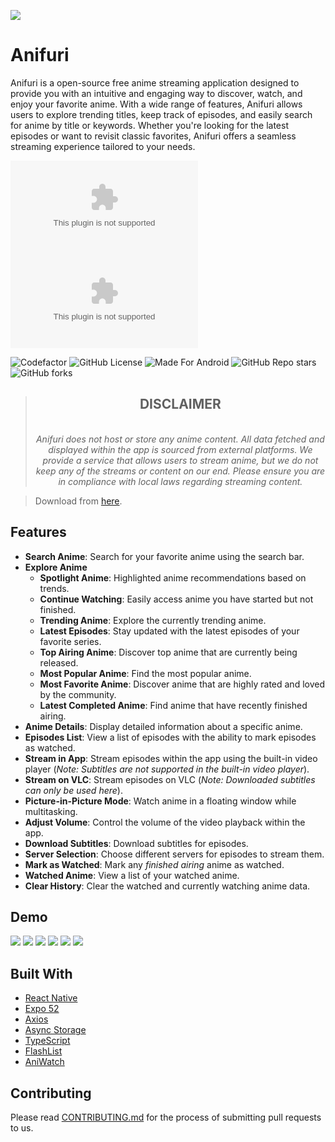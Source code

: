 ![](https://i.imgur.com/wIANk1D.png)

# Anifuri

Anifuri is a open-source free anime streaming application designed to provide you with an intuitive and engaging way to discover, watch, and enjoy your favorite anime. With a wide range of features, Anifuri allows users to explore trending titles, keep track of episodes, and easily search for anime by title or keywords. Whether you're looking for the latest episodes or want to revisit classic favorites, Anifuri offers a seamless streaming experience tailored to your needs.

![GitHub Downloads (specific asset, all releases)](https://img.shields.io/github/downloads/pratham-jaiswal/anifuri/anifuri.apk?style=flat&label=Total%20Downloads&labelColor=%23201f31&color=%23ffbade) 
![GitHub Downloads (specific asset, latest release)](https://img.shields.io/github/downloads/pratham-jaiswal/anifuri/latest/anifuri.apk?style=flat&label=Downloads@Latest&labelColor=%23201f31&color=%23ffbade)

![Codefactor](https://img.shields.io/codefactor/grade/github/pratham-jaiswal/anifuri?style=flat&label=Code%20Quality&labelColor=%23201f31)
![GitHub License](https://img.shields.io/github/license/pratham-jaiswal/anifuri?style=flat&label=License&labelColor=%23201f31)
![Made For Android](https://img.shields.io/badge/Made_For-Android-006400?style=flat&logo=android&logoColor=white&labelColor=%23201f31)
![GitHub Repo stars](https://img.shields.io/github/stars/pratham-jaiswal/anifuri?style=flat&label=Stars&labelColor=%23201f31)
![GitHub forks](https://img.shields.io/github/forks/pratham-jaiswal/anifuri?style=flat&label=Forks&labelColor=%23201f31)



><h2 align="center">DISCLAIMER</h2>
><p align="center"><i><br>Anifuri does not host or store any anime content. All data fetched and displayed within the app is sourced from external platforms. We provide a service that allows users to stream anime, but we do not keep any of the streams or content on our end. Please ensure you are in compliance with local laws regarding streaming content.</i></p>

> Download from [here](https://github.com/pratham-jaiswal/anifuri/releases/latest).

## Features

- **Search Anime**: Search for your favorite anime using the search bar.
- **Explore Anime**
    - **Spotlight Anime**: Highlighted anime recommendations based on trends.
    - **Continue Watching**: Easily access anime you have started but not finished.
    - **Trending Anime**: Explore the currently trending anime.
    - **Latest Episodes**: Stay updated with the latest episodes of your favorite series.
    - **Top Airing Anime**: Discover top anime that are currently being released.
    - **Most Popular Anime**: Find the most popular anime.
    - **Most Favorite Anime**: Discover anime that are highly rated and loved by the community.
    - **Latest Completed Anime**: Find anime that have recently finished airing.
- **Anime Details**: Display detailed information about a specific anime.
- **Episodes List**: View a list of episodes with the ability to mark episodes as watched.
- **Stream in App**: Stream episodes within the app using the built-in video player (*Note: Subtitles are not supported in the built-in video player*).
- **Stream on VLC**: Stream episodes on VLC (*Note: Downloaded subtitles can only be used here*).
- **Picture-in-Picture Mode**: Watch anime in a floating window while multitasking.
- **Adjust Volume**: Control the volume of the video playback within the app.
- **Download Subtitles**: Download subtitles for episodes.
- **Server Selection**: Choose different servers for episodes to stream them.
- **Mark as Watched**: Mark any *finished airing* anime as watched. 
- **Watched Anime**: View a list of your watched anime.
- **Clear History**: Clear the watched and currently watching anime data.

## Demo

![](https://i.imgur.com/YBvUyxpl.jpg)
![](https://i.imgur.com/T41sZixl.jpg)
![](https://i.imgur.com/qS9D4zyl.jpg)
![](https://i.imgur.com/wJPLE5Bl.jpg)
![](https://i.imgur.com/Wd8l6zvl.jpg)
![](https://i.imgur.com/uh0U5gRl.jpg)

## Built With

- [React Native](https://reactnative.dev/)
- [Expo 52](https://expo.dev/)
- [Axios](https://axios-http.com/)
- [Async Storage](https://react-native-async-storage.github.io/async-storage/)
- [TypeScript](https://www.typescriptlang.org/)
- [FlashList](https://github.com/shopify/flash-list)
- [AniWatch](https://github.com/ghoshRitesh12/aniwatch)

## Contributing

Please read [CONTRIBUTING.md](https://github.com/pratham-jaiswal/anifuri/blob/main/CONTRIBUTING.md) for the process of submitting pull requests to us.
